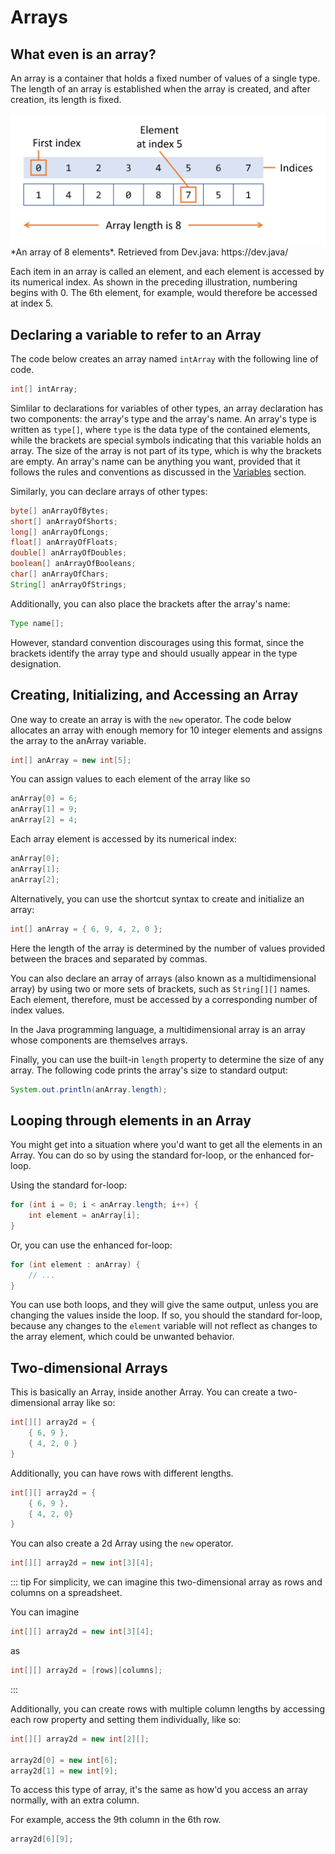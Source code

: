 # Arrays

## What even is an array?
An array is a container that holds a fixed number of values of a single type. The length of an array is established when the array is created, and after creation, its length is fixed. 

<img src="./images/01_array.png" alt="An array with 8 elements." />
*An array of 8 elements*. Retrieved from Dev.java: https://dev.java/

Each item in an array is called an element, and each element is accessed by its numerical index. As shown in the preceding illustration, numbering begins with 0. The 6th element, for example, would therefore be accessed at index 5.

## Declaring a variable to refer to an Array
The code below creates an array named `intArray` with the following line of code.
```java
int[] intArray;
```

Simlilar to declarations for variables of other types, an array declaration has two components: the array's type and the array's name. An array's type is written as `type[]`, where `type` is the data type of the contained elements, while the brackets are special symbols indicating that this variable holds an array. The size of the array is not part of its type, which is why the brackets are empty. An array's name can be anything you want, provided that it follows the rules and conventions as discussed in the [Variables](/1/variables/#variable-naming-conventions) section.

Similarly, you can declare arrays of other types:
```java
byte[] anArrayOfBytes;
short[] anArrayOfShorts;
long[] anArrayOfLongs;
float[] anArrayOfFloats;
double[] anArrayOfDoubles;
boolean[] anArrayOfBooleans;
char[] anArrayOfChars;
String[] anArrayOfStrings;
```
Additionally, you can also place the brackets after the array's name:
```java
Type name[];
```
However, standard convention discourages using this format, since the brackets identify the array type and should usually appear in the type designation.

## Creating, Initializing, and Accessing an Array
One way to create an array is with the `new` operator. The code below allocates an array with enough memory for 10 integer elements and assigns the array to the anArray variable.
```java
int[] anArray = new int[5];
```
You can assign values to each element of the array like so
```java
anArray[0] = 6;
anArray[1] = 9;
anArray[2] = 4;
```
Each array element is accessed by its numerical index:
```java
anArray[0];
anArray[1];
anArray[2];
```
Alternatively, you can use the shortcut syntax to create and initialize an array:
```java
int[] anArray = { 6, 9, 4, 2, 0 };
```
Here the length of the array is determined by the number of values provided between the braces and separated by commas.

You can also declare an array of arrays (also known as a multidimensional array) by using two or more sets of brackets, such as `String[][]` names. Each element, therefore, must be accessed by a corresponding number of index values.

In the Java programming language, a multidimensional array is an array whose components are themselves arrays.

Finally, you can use the built-in `length` property to determine the size of any array. The following code prints the array's size to standard output:
```java
System.out.println(anArray.length);
```

## Looping through elements in an Array

You might get into a situation where you'd want to get all the elements in an Array. You can do so by using the standard for-loop, or the enhanced for-loop.

Using the standard for-loop:
```java
for (int i = 0; i < anArray.length; i++) {
	int element = anArray[i];
}
```

Or, you can use the enhanced for-loop:
```java
for (int element : anArray) {
	// ...
}
```

You can use both loops, and they will give the same output, unless you are changing the values inside the loop. If so, you should the standard for-loop, because any changes to the `element` variable will not reflect as changes to the array element, which could be unwanted behavior.

## Two-dimensional Arrays 

This is basically an Array, inside another Array. You can create a two-dimensional array like so:
```java
int[][] array2d = {
	{ 6, 9 },
	{ 4, 2, 0 }
}
```
Additionally, you can have rows with different lengths.
```java
int[][] array2d = {
	{ 6, 9 },
	{ 4, 2, 0}
}
```

You can also create a 2d Array using the `new` operator.
```java
int[][] array2d = new int[3][4];
```

::: tip
For simplicity, we can imagine this two-dimensional array as rows and columns on a spreadsheet.

You can imagine 
```java
int[][] array2d = new int[3][4];
```
as
```java
int[][] array2d = [rows][columns];
```
:::

Additionally, you can create rows with multiple column lengths by accessing each row property and setting them individually, like so:
```java
int[][] array2d = new int[2][];

array2d[0] = new int[6];
array2d[1] = new int[9];
```

To access this type of array, it's the same as how'd you access an array normally, with an extra column.

For example, access the 9th column in the 6th row.
```java
array2d[6][9];
```